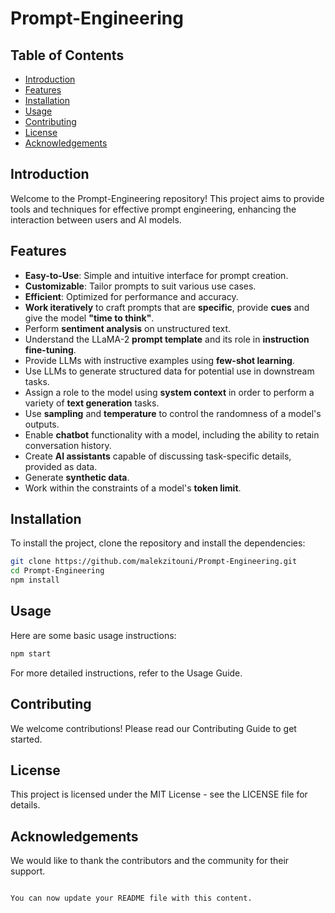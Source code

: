 
# Prompt-Engineering

## Table of Contents
- [Introduction](#introduction)
- [Features](#features)
- [Installation](#installation)
- [Usage](#usage)
- [Contributing](#contributing)
- [License](#license)
- [Acknowledgements](#acknowledgements)

## Introduction
Welcome to the Prompt-Engineering repository! This project aims to provide tools and techniques for effective prompt engineering, enhancing the interaction between users and AI models.

## Features
- **Easy-to-Use**: Simple and intuitive interface for prompt creation.
- **Customizable**: Tailor prompts to suit various use cases.
- **Efficient**: Optimized for performance and accuracy.
- **Work iteratively** to craft prompts that are **specific**, provide **cues** and give the model **"time to think"**.
- Perform **sentiment analysis** on unstructured text.
- Understand the LLaMA-2 **prompt template** and its role in **instruction fine-tuning**.
- Provide LLMs with instructive examples using **few-shot learning**.
- Use LLMs to generate structured data for potential use in downstream tasks.
- Assign a role to the model using **system context** in order to perform a variety of **text generation** tasks.
- Use **sampling** and **temperature** to control the randomness of a model's outputs.
- Enable **chatbot** functionality with a model, including the ability to retain conversation history.
- Create **AI assistants** capable of discussing task-specific details, provided as data.
- Generate **synthetic data**.
- Work within the constraints of a model's **token limit**.

## Installation
To install the project, clone the repository and install the dependencies:
```sh
git clone https://github.com/malekzitouni/Prompt-Engineering.git
cd Prompt-Engineering
npm install
```

## Usage
Here are some basic usage instructions:
```sh
npm start
```
For more detailed instructions, refer to the Usage Guide.

## Contributing
We welcome contributions! Please read our Contributing Guide to get started.

## License
This project is licensed under the MIT License - see the LICENSE file for details.

## Acknowledgements
We would like to thank the contributors and the community for their support.
```

You can now update your README file with this content.
